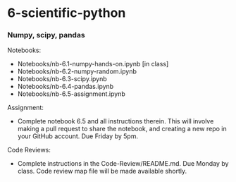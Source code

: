 # 6-scientific-python

### Numpy, scipy, pandas

Notebooks: 

+ Notebooks/nb-6.1-numpy-hands-on.ipynb  [in class]  
+ Notebooks/nb-6.2-numpy-random.ipynb    
+ Notebooks/nb-6.3-scipy.ipynb  
+ Notebooks/nb-6.4-pandas.ipynb  
+ Notebooks/nb-6.5-assignment.ipynb  

Assignment: 

+ Complete notebook 6.5 and all instructions therein. This will involve making
a pull request to share the notebook, and creating a new repo in your GitHub 
account. Due Friday by 5pm. 


Code Reviews:

+ Complete instructions in the Code-Review/README.md. Due Monday by class. 
Code review map file will be made available shortly. 


